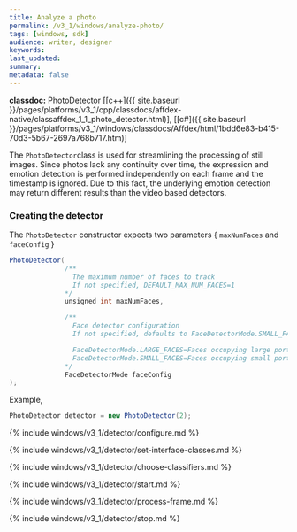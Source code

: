```yaml
---
title: Analyze a photo
permalink: /v3_1/windows/analyze-photo/
tags: [windows, sdk]
audience: writer, designer
keywords:
last_updated:
summary:
metadata: false
---
```

**classdoc:** PhotoDetector [[c++]({{ site.baseurl }}/pages/platforms/v3_1/cpp/classdocs/affdex-native/classaffdex_1_1_photo_detector.html)], [[c#]({{ site.baseurl }}/pages/platforms/v3_1/windows/classdocs/Affdex/html/1bdd6e83-b415-70d3-5b67-2697a768b717.htm)]

The ```PhotoDetector```class is used for streamlining the processing of still images. Since photos lack any continuity over time, the expression and emotion detection is performed independently on each frame and the timestamp is ignored. Due to this fact, the underlying emotion detection may return different results than the video based detectors.

### Creating the detector
The ```PhotoDetector``` constructor expects two parameters { `maxNumFaces` and `faceConfig` }

```csharp
PhotoDetector(
              /**
                The maximum number of faces to track
                If not specified, DEFAULT_MAX_NUM_FACES=1
              */
              unsigned int maxNumFaces,

              /**
                Face detector configuration
                If not specified, defaults to FaceDetectorMode.SMALL_FACES

                FaceDetectorMode.LARGE_FACES=Faces occupying large portions of the photo
                FaceDetectorMode.SMALL_FACES=Faces occupying small portions of the photo
              */
              FaceDetectorMode faceConfig
);
```

Example,

```csharp
PhotoDetector detector = new PhotoDetector(2);
```
{% include windows/v3_1/detector/configure.md %}

{% include windows/v3_1/detector/set-interface-classes.md %}

{% include windows/v3_1/detector/choose-classifiers.md %}

{% include windows/v3_1/detector/start.md %}

{% include windows/v3_1/detector/process-frame.md %}

{% include windows/v3_1/detector/stop.md %}
